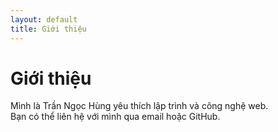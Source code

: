 ```yaml
---
layout: default
title: Giới thiệu
---
```


# Giới thiệu

Mình là Trần Ngọc Hùng yêu thích lập trình và công nghệ web.  
Bạn có thể liên hệ với mình qua email hoặc GitHub.
